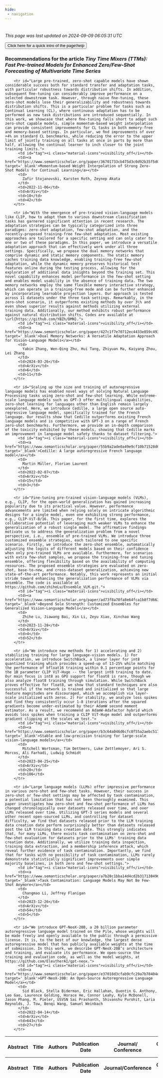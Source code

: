 ```yaml
---
hide:
 - navigation
---
```

<!DOCTYPE html>
#
<html lang="en">
<head>
  <meta charset="utf-8">
</head>

<body>
  <p>
  <i class="footer">This page was last updated on 2024-09-09 06:05:31 UTC</i>
  </p>
  
  <div class="note info" onclick="startIntro()">
    <p>
      <button type="button" class="buttons">
        <div style="display: flex; align-items: center;">
        Click here for a quick intro of the page! <i class="material-icons">help</i>
        </div>
      </button>
    </p>
  </div>

  <p>
  <h3 data-intro='Recommendations for the article'>
    Recommendations for the article <i>Tiny Time Mixers (TTMs): Fast Pre-trained Models for Enhanced Zero/Few-Shot Forecasting of Multivariate Time Series</i>
  </h3>
  <table id="table1" class="display wrap" style="width:100%">
  <thead>
    <tr>
        <th data-intro='Click to view the abstract (if available)'>Abstract</th>
        <th>Title</th>
        <th>Authors</th>
        <th>Publication Date</th>
        <th>Journal/ Conference</th>
        <th>Citation count</th>
        <th data-intro='Highest h-index among the authors'>Highest h-index</th>
    </tr>
  </thead>
  <tbody>
    
        <tr id="Large pre-trained, zero-shot capable models have shown considerable success both for standard transfer and adaptation tasks, with particular robustness towards distribution shifts. In addition, subsequent ﬁne-tuning can considerably improve performance on a selected downstream task. However, through naive ﬁne-tuning, these zero-shot models lose their generalizability and robustness towards distribution shifts. This is a particular problem for tasks such as Continual Learning (CL), where continuous adaptation has to be performed as new task distributions are introduced sequentially. In this work, we showcase that where ﬁne-tuning falls short to adapt such zero-shot capable models, simple momentum-based weight interpolation can provide consistent improvements for CL tasks in both memory-free and memory-based settings. In particular, we ﬁnd improvements of over +4% on standard CL benchmarks, while reducing the error to the upper limit of jointly training on all tasks at once in parts by more than half, allowing the continual learner to inch closer to the joint training limits.">
          <td id="tag"><i class="material-icons">visibility_off</i></td>
          <td><a href="https://www.semanticscholar.org/paper/36701733cb475d3c0d92b35f5d0dd89348875f1a" target='_blank'>Momentum-based Weight Interpolation of Strong Zero-Shot Models for Continual Learning</a></td>
          <td>
            Zafir Stojanovski, Karsten Roth, Zeynep Akata
          </td>
          <td>2022-11-06</td>
          <td>ArXiv</td>
          <td>10</td>
          <td>42</td>
        </tr>
    
        <tr id="With the emergence of pre-trained vision-language models like CLIP, how to adapt them to various downstream classification tasks has garnered significant attention in recent research. The adaptation strategies can be typically categorized into three paradigms: zero-shot adaptation, few-shot adaptation, and the recently-proposed training-free few-shot adaptation. Most existing approaches are tailored for a specific setting and can only cater to one or two of these paradigms. In this paper, we introduce a versatile adaptation approach that can effectively work under all three settings. Specifically, we propose the dual memory networks that comprise dynamic and static memory components. The static memory caches training data knowledge, enabling training-free few-shot adaptation, while the dynamic memory preserves historical test features online during the testing process, allowing for the exploration of additional data insights beyond the training set. This novel capability enhances model performance in the few-shot setting and enables model usability in the absence of training data. The two memory networks employ the same flexible memory interactive strategy, which can operate in a training-free mode and can be further enhanced by incorporating learnable projection layers. Our approach is tested across 11 datasets under the three task settings. Remarkably, in the zero-shot scenario, it outperforms existing methods by over 3\% and even shows superior results against methods utilizing external training data. Additionally, our method exhibits robust performance against natural distribution shifts. Codes are available at \url{https://github.com/YBZh/DMN}.">
          <td id="tag"><i class="material-icons">visibility_off</i></td>
          <td><a href="https://www.semanticscholar.org/paper/427c1f7e70712ec4433e859c493bfb4d8d18c713" target='_blank'>Dual Memory Networks: A Versatile Adaptation Approach for Vision-Language Models</a></td>
          <td>
            Yabin Zhang, Wen-Qing Zhu, Hui Tang, Zhiyuan Ma, Kaiyang Zhou, Lei Zhang
          </td>
          <td>2024-03-26</td>
          <td>ArXiv</td>
          <td>6</td>
          <td>11</td>
        </tr>
    
        <tr id="Scaling up the size and training of autoregressive language models has enabled novel ways of solving Natural Language Processing tasks using zero-shot and few-shot learning. While extreme-scale language models such as GPT-3 offer multilingual capabilities, zero-shot learning for languages other than English remain largely unexplored. Here, we introduce Cedille, a large open source auto-regressive language model, specifically trained for the French language. Our results show that Cedille outperforms existing French language models and is competitive with GPT-3 on a range of French zero-shot benchmarks. Furthermore, we provide an in-depth comparison of the toxicity exhibited by these models, showing that Cedille marks an improvement in language model safety thanks to dataset filtering.">
          <td id="tag"><i class="material-icons">visibility_off</i></td>
          <td><a href="https://www.semanticscholar.org/paper/55b9a2ade0a49e9cf10b71528d69dfee4e826025" target='_blank'>Cedille: A large autoregressive French language model</a></td>
          <td>
            Martin Müller, Florian Laurent
          </td>
          <td>2022-02-07</td>
          <td>ArXiv</td>
          <td>15</td>
          <td>3</td>
        </tr>
    
        <tr id="Fine-tuning pre-trained vision-language models (VLMs), e.g., CLIP, for the open-world generalization has gained increasing popularity due to its practical value. However, performance advancements are limited when relying solely on intricate algorithmic designs for a single model, even one exhibiting strong performance, e.g., CLIP-ViT-B/16. This paper, for the first time, explores the collaborative potential of leveraging much weaker VLMs to enhance the generalization of a robust single model. The affirmative findings motivate us to address the generalization problem from a novel perspective, i.e., ensemble of pre-trained VLMs. We introduce three customized ensemble strategies, each tailored to one specific scenario. Firstly, we introduce the zero-shot ensemble, automatically adjusting the logits of different models based on their confidence when only pre-trained VLMs are available. Furthermore, for scenarios with extra few-shot samples, we propose the training-free and tuning ensemble, offering flexibility based on the availability of computing resources. The proposed ensemble strategies are evaluated on zero-shot, base-to-new, and cross-dataset generalization, achieving new state-of-the-art performance. Notably, this work represents an initial stride toward enhancing the generalization performance of VLMs via ensemble. The code is available at https://github.com/zhiheLu/Ensemble_VLM.git.">
          <td id="tag"><i class="material-icons">visibility_off</i></td>
          <td><a href="https://www.semanticscholar.org/paper/ad73f8a70fa8e64fca1b8f7d663245c257e1759f" target='_blank'>Beyond Sole Strength: Customized Ensembles for Generalized Vision-Language Models</a></td>
          <td>
            Zhihe Lu, Jiawang Bai, Xin Li, Zeyu Xiao, Xinchao Wang
          </td>
          <td>2023-11-28</td>
          <td>ArXiv</td>
          <td>4</td>
          <td>52</td>
        </tr>
    
        <tr id="We introduce new methods for 1) accelerating and 2) stabilizing training for large language-vision models. 1) For acceleration, we introduce SwitchBack, a linear layer for int8 quantized training which provides a speed-up of 13-25% while matching the performance of bfloat16 training within 0.1 percentage points for the 1B parameter CLIP ViT-Huge -- the largest int8 training to date. Our main focus is int8 as GPU support for float8 is rare, though we also analyze float8 training through simulation. While SwitchBack proves effective for float8, we show that standard techniques are also successful if the network is trained and initialized so that large feature magnitudes are discouraged, which we accomplish via layer-scale initialized with zeros. 2) For stability, we analyze loss spikes and find they consistently occur 1-8 iterations after the squared gradients become under-estimated by their AdamW second moment estimator. As a result, we recommend an AdamW-Adafactor hybrid which avoids loss spikes when training a CLIP ViT-Huge model and outperforms gradient clipping at the scales we test.">
          <td id="tag"><i class="material-icons">visibility_off</i></td>
          <td><a href="https://www.semanticscholar.org/paper/b3c64a046d6cfc0f55a2aebc5176bbab69a7e021" target='_blank'>Stable and low-precision training for large-scale vision-language models</a></td>
          <td>
            Mitchell Wortsman, Tim Dettmers, Luke Zettlemoyer, Ari S. Morcos, Ali Farhadi, Ludwig Schmidt
          </td>
          <td>2023-04-25</td>
          <td>ArXiv</td>
          <td>20</td>
          <td>106</td>
        </tr>
    
        <tr id="Large language models (LLMs) offer impressive performance in various zero-shot and few-shot tasks. However, their success in zero-shot or few-shot settings may be affected by task contamination, a potential limitation that has not been thoroughly examined. This paper investigates how zero-shot and few-shot performance of LLMs has changed chronologically over datasets released over time, and over LLMs released over time. Utilizing GPT-3 series models and several other recent open-sourced LLMs, and controlling for dataset difficulty, we find that datasets released prior to the LLM training data creation date perform surprisingly better than datasets released post the LLM training data creation date. This strongly indicates that, for many LLMs, there exists task contamination on zero-shot and few-shot evaluation for datasets prior to the LLMs' training data creation date. Additionally, we utilize training data inspection, training data extraction, and a membership inference attack, which reveal further evidence of task contamination. Importantly, we find that for tasks with no possibility of task contamination, LLMs rarely demonstrate statistically significant improvements over simple majority baselines, in both zero and few-shot settings.">
          <td id="tag"><i class="material-icons">visibility_off</i></td>
          <td><a href="https://www.semanticscholar.org/paper/a7b20c1bba14d4cd2b317138496d35d47142d30f" target='_blank'>Task Contamination: Language Models May Not Be Few-Shot Anymore</a></td>
          <td>
            Changmao Li, Jeffrey Flanigan
          </td>
          <td>2023-12-26</td>
          <td>ArXiv</td>
          <td>54</td>
          <td>5</td>
        </tr>
    
        <tr id="We introduce GPT-NeoX-20B, a 20 billion parameter autoregressive language model trained on the Pile, whose weights will be made freely and openly available to the public through a permissive license. It is, to the best of our knowledge, the largest dense autoregressive model that has publicly available weights at the time of submission. In this work, we describe GPT-NeoX-20B’s architecture and training, and evaluate its performance. We open-source the training and evaluation code, as well as the model weights, at https://github.com/EleutherAI/gpt-neox.">
          <td id="tag"><i class="material-icons">visibility_off</i></td>
          <td><a href="https://www.semanticscholar.org/paper/e37018d3cfab9cfc29a7b78404e6c86ea18a907e" target='_blank'>GPT-NeoX-20B: An Open-Source Autoregressive Language Model</a></td>
          <td>
            Sid Black, Stella Biderman, Eric Hallahan, Quentin G. Anthony, Leo Gao, Laurence Golding, Horace He, Connor Leahy, Kyle McDonell, Jason Phang, M. Pieler, USVSN Sai Prashanth, Shivanshu Purohit, Laria Reynolds, J. Tow, Benqi Wang, Samuel Weinbach
          </td>
          <td>2022-04-14</td>
          <td>ArXiv</td>
          <td>643</td>
          <td>27</td>
        </tr>
    
  </tbody>
  <tfoot>
    <tr>
        <th>Abstract</th>
        <th>Title</th>
        <th>Authors</th>
        <th>Publication Date</th>
        <th>Journal/Conference</th>
        <th>Citation count</th>
        <th>Highest h-index</th>
    </tr>
  </tfoot>
  </table>
  </p>

</body>

<script>
var dataTableOptions = {
        initComplete: function () {
        this.api()
            .columns()
            .every(function () {
                let column = this;
 
                // Create select element
                let select = document.createElement('select');
                select.add(new Option(''));
                column.footer().replaceChildren(select);
 
                // Apply listener for user change in value
                select.addEventListener('change', function () {
                    column
                        .search(select.value, {exact: true})
                        .draw();
                });

                // keep the width of the select element same as the column
                select.style.width = '100%';
 
                // Add list of options
                column
                    .data()
                    .unique()
                    .sort()
                    .each(function (d, j) {
                        select.add(new Option(d));
                    });
            });
    },
    scrollX: false,
    scrollCollapse: true,
    paging: true,
    fixedColumns: true,
    columnDefs: [
        {"className": "dt-center", "targets": "_all"},
        // set width for both columns 0 and 1 as 25%
        { width: '5%', targets: 0 },
        { width: '25%', targets: 1 },
        { width: '20%', targets: 2 },
        { width: '10%', targets: 3 },
        { width: '20%', targets: 4 }

      ],
    pageLength: 10,
    layout: {
        topStart: {
            buttons: ['copy', 'csv', 'excel', 'pdf', 'print']
        }
    }
  }
  new DataTable('#table1', dataTableOptions);
  
  var table = $('#table1').DataTable();
  $('#table1 tbody').on('click', 'td:first-child', function () {
    var tr = $(this).closest('tr');
    var row = table.row( tr );

    var rowId = tr.attr('id');
    // alert(rowId);

    if (row.child.isShown()) {
      // This row is already open - close it.
      row.child.hide();
      tr.removeClass('shown');
      tr.find('td:first-child').html('<i class="material-icons">visibility_off</i>');
    } else {
      // Open row.
      // row.child('foo').show();
      var content = '<div class="child-row-content"><strong>Abstract:</strong> ' + rowId + '</div>';
      row.child(content).show();
      tr.addClass('shown');
      tr.find('td:first-child').html('<i class="material-icons">visibility</i>');
    }
  });
</script>
<style>
  .child-row-content {
    text-align: justify;
    text-justify: inter-word;
    word-wrap: break-word; /* Ensure long words are broken */
    white-space: normal; /* Ensure text wraps to the next line */
    max-width: 100%; /* Ensure content does not exceed the table width */
    padding: 10px; /* Optional: add some padding for better readability */
    /* font size */
    font-size: small;
  }
</style>
</html>